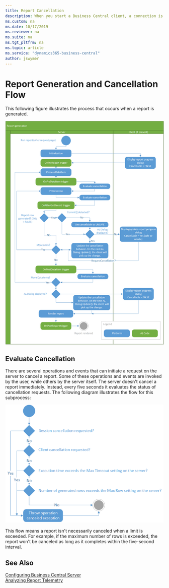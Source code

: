 ```yaml
---
title: Report Cancellation
description: When you start a Business Central client, a connection is established, and a corresponding session is added to the Business Central Server.
ms.custom: na
ms.date: 10/17/2019
ms.reviewer: na
ms.suite: na
ms.tgt_pltfrm: na
ms.topic: article
ms.service: "dynamics365-business-central"
author: jswymer
---
```

# Report Generation and Cancellation Flow

This following figure illustrates the process that occurs when a report is generated.

![Report generation](../developer/media/report-generation.png "Report generation")  


## Evaluate Cancellation
There are several operations and events that can initiate a request on the server to cancel a report. Some of these operations and events are invoked by the user, while others by the server itself. The server doesn't cancel a report immediately. Instead, every five seconds it evaluates the status of cancellation requests. The following diagram illustrates the flow for this subprocess:

![Report cancellation](../developer/media/report_cancellation.png "Report cancellation")  

This flow means a report isn't necessarily canceled when a limit is exceeded. For example, if the maximum number of rows is exceeded, the report won't be canceled as long as it completes within the five-second interval.

## See Also

[Configuring Business Central Server](configure-server-instance.md)  
[Analyzing Report Telemetry](telemetry-reports-trace.md)  